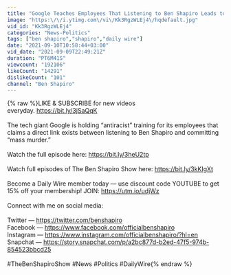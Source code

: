 ```yaml
---
title: "Google Teaches Employees That Listening to Ben Shapiro Leads to ‘Genocide'"
image: "https:\/\/i.ytimg.com\/vi\/Kk3RgzWLEj4\/hqdefault.jpg"
vid_id: "Kk3RgzWLEj4"
categories: "News-Politics"
tags: ["ben shapiro","shapiro","daily wire"]
date: "2021-09-10T10:58:44+03:00"
vid_date: "2021-09-09T22:49:21Z"
duration: "PT6M41S"
viewcount: "192106"
likeCount: "14291"
dislikeCount: "101"
channel: "Ben Shapiro"
---
```

{% raw %}LIKE &amp; SUBSCRIBE for new videos everyday. <a rel="nofollow" target="blank" href="https://bit.ly/3jSaQqK">https://bit.ly/3jSaQqK</a><br /><br />The tech giant Google is holding “antiracist” training for its employees that claims a direct link exists between listening to Ben Shapiro and committing “mass murder.” <br /><br />Watch the full episode here: <a rel="nofollow" target="blank" href="https://bit.ly/3heU2tp">https://bit.ly/3heU2tp</a><br /><br />Watch full episodes of The Ben Shapiro Show here: <a rel="nofollow" target="blank" href="https://bit.ly/3kKIgXt">https://bit.ly/3kKIgXt</a><br /><br />Become a Daily Wire member today — use discount code YOUTUBE to get 15% off your membership! JOIN: <a rel="nofollow" target="blank" href="https://utm.io/udjWz">https://utm.io/udjWz</a><br /><br />Connect with me on social media: <br /><br />Twitter — <a rel="nofollow" target="blank" href="https://twitter.com/benshapiro">https://twitter.com/benshapiro</a><br />Facebook — <a rel="nofollow" target="blank" href="https://www.facebook.com/officialbenshapiro">https://www.facebook.com/officialbenshapiro</a><br />Instagram — <a rel="nofollow" target="blank" href="https://www.instagram.com/officialbenshapiro/?hl=en">https://www.instagram.com/officialbenshapiro/?hl=en</a><br />Snapchat — <a rel="nofollow" target="blank" href="https://story.snapchat.com/p/a2bc877d-b2ed-47f5-974b-854523bbcd25">https://story.snapchat.com/p/a2bc877d-b2ed-47f5-974b-854523bbcd25</a><br /><br />#TheBenShapiroShow #News #Politics #DailyWire{% endraw %}
